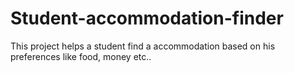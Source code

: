 # Student-accommodation-finder
This project helps a student find a accommodation based on his preferences like food, money etc.. 
